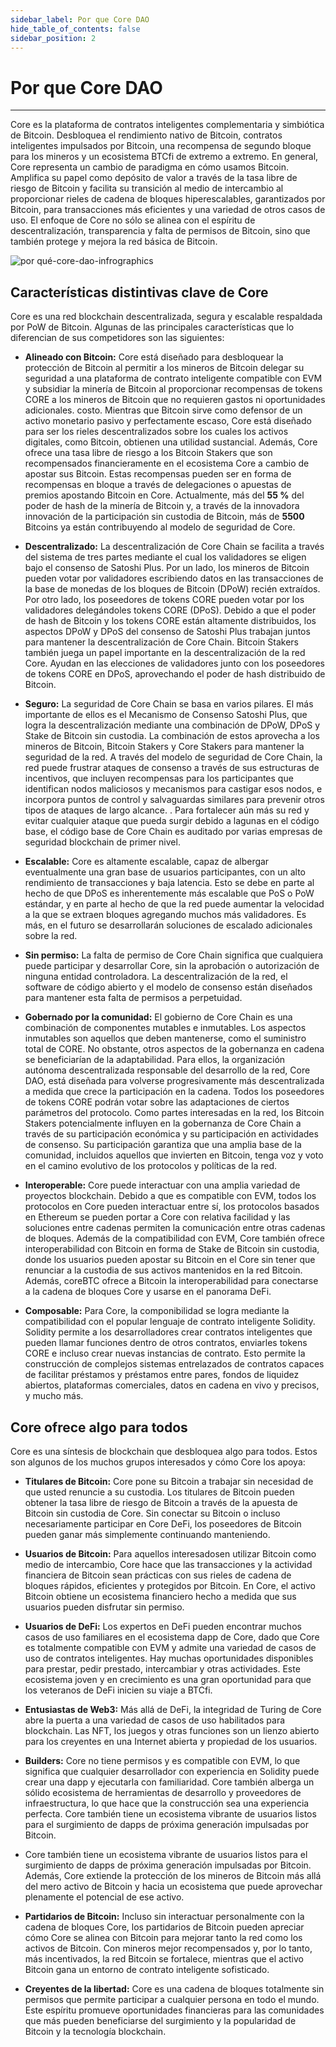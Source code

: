 ```yaml
---
sidebar_label: Por que Core DAO
hide_table_of_contents: false
sidebar_position: 2
---
```


# Por que Core DAO

---

Core es la plataforma de contratos inteligentes complementaria y simbiótica de Bitcoin. Desbloquea el rendimiento nativo de Bitcoin, contratos inteligentes impulsados ​​por Bitcoin, una recompensa de segundo bloque para los mineros y un ecosistema BTCfi de extremo a extremo. En general, Core representa un cambio de paradigma en cómo usamos Bitcoin. Amplifica su papel como depósito de valor a través de la tasa libre de riesgo de Bitcoin y facilita su transición al medio de intercambio al proporcionar rieles de cadena de bloques hiperescalables, garantizados por Bitcoin, para transacciones más eficientes y una variedad de otros casos de uso. El enfoque de Core no sólo se alinea con el espíritu de descentralización, transparencia y falta de permisos de Bitcoin, sino que también protege y mejora la red básica de Bitcoin.

![por qué-core-dao-infrographics](../../../static/img/Infographic.png)

## Características distintivas clave de Core

Core es una red blockchain descentralizada, segura y escalable respaldada por PoW de Bitcoin. Algunas de las principales características que lo diferencian de sus competidores son las siguientes:

- **Alineado con Bitcoin:** Core está diseñado para desbloquear la protección de Bitcoin al permitir a los mineros de Bitcoin delegar su seguridad a una plataforma de contrato inteligente compatible con EVM y subsidiar la minería de Bitcoin al proporcionar recompensas de tokens CORE a los mineros de Bitcoin que no requieren gastos ni oportunidades adicionales. costo. Mientras que Bitcoin sirve como defensor de un activo monetario pasivo y perfectamente escaso, Core está diseñado para ser los rieles descentralizados sobre los cuales los activos digitales, como Bitcoin, obtienen una utilidad sustancial. Además, Core ofrece una tasa libre de riesgo a los Bitcoin Stakers que son recompensados ​​financieramente en el ecosistema Core a cambio de apostar sus Bitcoin. Estas recompensas pueden ser en forma de recompensas en bloque a través de delegaciones o apuestas de premios apostando Bitcoin en Core. Actualmente, más del **55 %** del poder de hash de la minería de Bitcoin y, a través de la innovadora innovación de la participación sin custodia de Bitcoin, más de **5500** Bitcoins ya están contribuyendo al modelo de seguridad de Core.

- **Descentralizado:** La descentralización de Core Chain se facilita a través del sistema de tres partes mediante el cual los validadores se eligen bajo el consenso de Satoshi Plus. Por un lado, los mineros de Bitcoin pueden votar por validadores escribiendo datos en las transacciones de la base de monedas de los bloques de Bitcoin (DPoW) recién extraídos. Por otro lado, los poseedores de tokens CORE pueden votar por los validadores delegándoles tokens CORE (DPoS). Debido a que el poder de hash de Bitcoin y los tokens CORE están altamente distribuidos, los aspectos DPoW y DPoS del consenso de Satoshi Plus trabajan juntos para mantener la descentralización de Core Chain. Bitcoin Stakers también juega un papel importante en la descentralización de la red Core. Ayudan en las elecciones de validadores junto con los poseedores de tokens CORE en DPoS, aprovechando el poder de hash distribuido de Bitcoin.

- **Seguro:** La seguridad de Core Chain se basa en varios pilares. El más importante de ellos es el Mecanismo de Consenso Satoshi Plus, que logra la descentralización mediante una combinación de DPoW, DPoS y Stake de Bitcoin sin custodia. La combinación de estos aprovecha a los mineros de Bitcoin, Bitcoin Stakers y Core Stakers para mantener la seguridad de la red. A través del modelo de seguridad de Core Chain, la red puede frustrar ataques de consenso a través de sus estructuras de incentivos, que incluyen recompensas para los participantes que identifican nodos maliciosos y mecanismos para castigar esos nodos, e incorpora puntos de control y salvaguardas similares para prevenir otros tipos de ataques de largo alcance. . Para fortalecer aún más su red y evitar cualquier ataque que pueda surgir debido a lagunas en el código base, el código base de Core Chain es auditado por varias empresas de seguridad blockchain de primer nivel.

- **Escalable:** Core es altamente escalable, capaz de albergar eventualmente una gran base de usuarios participantes, con un alto rendimiento de transacciones y baja latencia. Esto se debe en parte al hecho de que DPoS es inherentemente más escalable que PoS o PoW estándar, y en parte al hecho de que la red puede aumentar la velocidad a la que se extraen bloques agregando muchos más validadores. Es más, en el futuro se desarrollarán soluciones de escalado adicionales sobre la red.

- **Sin permiso:** La falta de permiso de Core Chain significa que cualquiera puede participar y desarrollar Core, sin la aprobación o autorización de ninguna entidad controladora. La descentralización de la red, el software de código abierto y el modelo de consenso están diseñados para mantener esta falta de permisos a perpetuidad.

- **Gobernado por la comunidad:** El gobierno de Core Chain es una combinación de componentes mutables e inmutables. Los aspectos inmutables son aquellos que deben mantenerse, como el suministro total de CORE. No obstante, otros aspectos de la gobernanza en cadena se beneficiarían de la adaptabilidad. Para ellos, la organización autónoma descentralizada responsable del desarrollo de la red, Core DAO, está diseñada para volverse progresivamente más descentralizada a medida que crece la participación en la cadena. Todos los poseedores de tokens CORE podrán votar sobre las adaptaciones de ciertos parámetros del protocolo. Como partes interesadas en la red, los Bitcoin Stakers potencialmente influyen en la gobernanza de Core Chain a través de su participación económica y su participación en actividades de consenso. Su participación garantiza que una amplia base de la comunidad, incluidos aquellos que invierten en Bitcoin, tenga voz y voto en el camino evolutivo de los protocolos y políticas de la red.

- **Interoperable:** Core puede interactuar con una amplia variedad de proyectos blockchain. Debido a que es compatible con EVM, todos los protocolos en Core pueden interactuar entre sí, los protocolos basados ​​en Ethereum se pueden portar a Core con relativa facilidad y las soluciones entre cadenas permiten la comunicación entre otras cadenas de bloques. Además de la compatibilidad con EVM, Core también ofrece interoperabilidad con Bitcoin en forma de Stake de Bitcoin sin custodia, donde los usuarios pueden apostar su Bitcoin en el Core sin tener que renunciar a la custodia de sus activos mantenidos en la red Bitcoin. Además, coreBTC ofrece a Bitcoin la interoperabilidad para conectarse a la cadena de bloques Core y usarse en el panorama DeFi.

- **Composable:** Para Core, la componibilidad se logra mediante la compatibilidad con el popular lenguaje de contrato inteligente Solidity. Solidity permite a los desarrolladores crear contratos inteligentes que pueden llamar funciones dentro de otros contratos, enviarles tokens CORE e incluso crear nuevas instancias de contrato. Esto permite la construcción de complejos sistemas entrelazados de contratos capaces de facilitar préstamos y préstamos entre pares, fondos de liquidez abiertos, plataformas comerciales, datos en cadena en vivo y precisos, y mucho más.

## Core ofrece algo para todos

Core es una síntesis de blockchain que desbloquea algo para todos. Estos son algunos de los muchos grupos interesados ​​y cómo Core los apoya:

- **Titulares de Bitcoin:** Core pone su Bitcoin a trabajar sin necesidad de que usted renuncie a su custodia. Los titulares de Bitcoin pueden obtener la tasa libre de riesgo de Bitcoin a través de la apuesta de Bitcoin sin custodia de Core. Sin conectar su Bitcoin o incluso necesariamente participar en Core DeFi, los poseedores de Bitcoin pueden ganar más simplemente continuando manteniendo.

- **Usuarios de Bitcoin:** Para aquellos interesados ​​en utilizar Bitcoin como medio de intercambio, Core hace que las transacciones y la actividad financiera de Bitcoin sean prácticas con sus rieles de cadena de bloques rápidos, eficientes y protegidos por Bitcoin. En Core, el activo Bitcoin obtiene un ecosistema financiero hecho a medida que sus usuarios pueden disfrutar sin permiso.

- **Usuarios de DeFi:** Los expertos en DeFi pueden encontrar muchos casos de uso familiares en el ecosistema dapp de Core, dado que Core es totalmente compatible con EVM y admite una variedad de casos de uso de contratos inteligentes. Hay muchas oportunidades disponibles para prestar, pedir prestado, intercambiar y otras actividades. Este ecosistema joven y en crecimiento es una gran oportunidad para que los veteranos de DeFi inicien su viaje a BTCfi.

- **Entusiastas de Web3:** Más allá de DeFi, la integridad de Turing de Core abre la puerta a una variedad de casos de uso habilitados para blockchain. Las NFT, los juegos y otras funciones son un lienzo abierto para los creyentes en una Internet abierta y propiedad de los usuarios.

- **Builders:** Core no tiene permisos y es compatible con EVM, lo que significa que cualquier desarrollador con experiencia en Solidity puede crear una dapp y ejecutarla con familiaridad. Core también alberga un sólido ecosistema de herramientas de desarrollo y proveedores de infraestructura, lo que hace que la construcción sea una experiencia perfecta. Core también tiene un ecosistema vibrante de usuarios listos para el surgimiento de dapps de próxima generación impulsadas por Bitcoin.

- Core también tiene un ecosistema vibrante de usuarios listos para el surgimiento de dapps de próxima generación impulsadas por Bitcoin. Además, Core extiende la protección de los mineros de Bitcoin más allá del mero activo de Bitcoin y hacia un ecosistema que puede aprovechar plenamente el potencial de ese activo.

- **Partidarios de Bitcoin:** Incluso sin interactuar personalmente con la cadena de bloques Core, los partidarios de Bitcoin pueden apreciar cómo Core se alinea con Bitcoin para mejorar tanto la red como los activos de Bitcoin. Con mineros mejor recompensados ​​y, por lo tanto, más incentivados, la red Bitcoin se fortalece, mientras que el activo Bitcoin gana un entorno de contrato inteligente sofisticado.

- **Creyentes de la libertad:** Core es una cadena de bloques totalmente sin permisos que permite participar a cualquier persona en todo el mundo. Este espíritu promueve oportunidades financieras para las comunidades que más pueden beneficiarse del surgimiento y la popularidad de Bitcoin y la tecnología blockchain.

